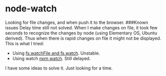 # node-watch
Looking for file changes, and when push it to the browser.
###Known issues
Delay time still not solved. When I make changes on file, it took few seconds to recognize the changes by node (using Elementary OS, Ubuntu derived). Thus when there is rapid changes on file it might not be displayed.
This is what I tried:
+ Using [fs.watchFile and fs.watch](https://nodejs.org/api/fs.html). Unstable.
+ Using watch [npm watch](https://www.npmjs.com/package/watch). Still delayed.

I have some ideas to solve it. Just looking for a time.
